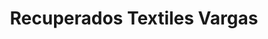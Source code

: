 ---
title: "Recuperados Textiles Vargas"
url: /huetor-tajar/recuperados-textiles-vargas/
shop: tela
---